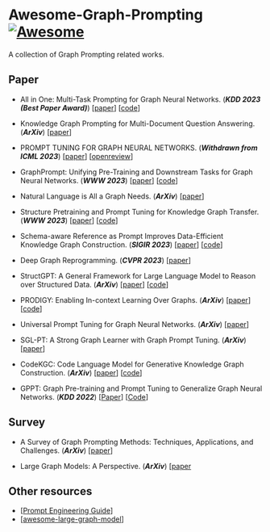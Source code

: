 # Awesome-Graph-Prompting [![Awesome](https://awesome.re/badge.svg)](https://awesome.re)

A collection of Graph Prompting related works.

## Paper
* All in One: Multi-Task Prompting for Graph Neural Networks. (***KDD 2023 (Best Paper Award)***)
[[paper](https://arxiv.org/pdf/2307.01504.pdf)] 
[[code](https://github.com/sheldonresearch/ProG)]

* Knowledge Graph Prompting for Multi-Document Question Answering. (***ArXiv***)
[[paper](https://arxiv.org/pdf/2308.11730.pdf)]

* PROMPT TUNING FOR GRAPH NEURAL NETWORKS. (***Withdrawn from ICML 2023***)
[[paper](https://openreview.net/pdf?id=SZojABvWnkx)]
[[openreview](https://openreview.net/forum?id=SZojABvWnkx)]

* GraphPrompt: Unifying Pre-Training and Downstream Tasks for Graph Neural Networks. (***WWW 2023***)
[[paper](https://dl.acm.org/doi/pdf/10.1145/3543507.3583386)]
[[code](https://github.com/Starlien95/GraphPrompt)]

* Natural Language is All a Graph Needs. (***ArXiv***)
[[paper](https://arxiv.org/pdf/2308.07134.pdf)]

* Structure Pretraining and Prompt Tuning for Knowledge Graph Transfer. (***WWW 2023***)
[[paper](https://dl.acm.org/doi/pdf/10.1145/3543507.3583301)]
[[code](https://github.com/zjukg/KGTransformer)]

* Schema-aware Reference as Prompt Improves Data-Efficient Knowledge Graph Construction. (***SIGIR 2023***)
[[paper](https://arxiv.org/abs/2210.10709)]
[[code](https://github.com/zjunlp/RAP)]

* Deep Graph Reprogramming. (***CVPR 2023***)
[[paper](https://arxiv.org/pdf/2304.14593.pdf)]

* StructGPT: A General Framework for Large Language Model to Reason over Structured Data. (***ArXiv***)
[[paper](https://arxiv.org/abs/2305.09645)]
[[code](https://github.com/RUCAIBox/StructGPT)]

* PRODIGY: Enabling In-context Learning Over Graphs. (***ArXiv***)
[[paper](https://arxiv.org/pdf/2305.12600.pdf)]
[[code](https://github.com/snap-stanford/prodigy)]

* Universal Prompt Tuning for Graph Neural Networks. (***ArXiv***)
[[paper](https://arxiv.org/pdf/2209.15240.pdf)]

* SGL-PT: A Strong Graph Learner with Graph Prompt Tuning. (***ArXiv***)
[[paper](https://arxiv.org/pdf/2302.12449.pdf)]

* CodeKGC: Code Language Model for Generative Knowledge Graph Construction. (***ArXiv***)
[[paper](https://arxiv.org/abs/2304.09048)]
[[code](https://github.com/zjunlp/DeepKE/tree/main/example/llm/CodeKGC)]

* GPPT: Graph Pre-training and Prompt Tuning to Generalize Graph Neural Networks. (***KDD 2022***)
[[Paper](https://dl.acm.org/doi/10.1145/3534678.3539249)]
[[Code](https://github.com/MingChen-Sun/GPPT)]

## Survey

* A Survey of Graph Prompting Methods: Techniques, Applications, and Challenges. (***ArXiv***)
[[paper](https://arxiv.org/pdf/2303.07275.pdf)]

* Large Graph Models: A Perspective. (***ArXiv***)
[[paper](https://arxiv.org/pdf/2308.14522.pdf)

## Other resources

* [[Prompt Engineering Guide](https://www.promptingguide.ai)]
* [[awesome-large-graph-model](https://github.com/THUMNLab/awesome-large-graph-model)]
